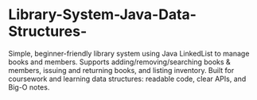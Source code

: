 # Library-System-Java-Data-Structures-
Simple, beginner-friendly library system using Java LinkedList to manage books and members. Supports adding/removing/searching books &amp; members, issuing and returning books, and listing inventory.  Built for coursework and learning data structures: readable code, clear APIs, and Big-O notes.
